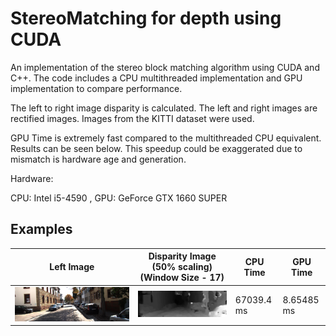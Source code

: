 # StereoMatching for depth using CUDA

An implementation of the stereo block matching algorithm using CUDA and C++.
The code includes a CPU multithreaded implementation and GPU implementation to compare performance.

The left to right image disparity is calculated. The left and right images are rectified images.
Images from the KITTI dataset were used.

GPU Time is extremely fast compared to the multithreaded CPU equivalent. Results can be seen below.
This speedup could be exaggerated due to mismatch is hardware age and generation.

Hardware:

CPU: Intel i5-4590
, GPU: GeForce GTX 1660 SUPER

## Examples
| Left Image | Disparity Image (50% scaling) (Window Size - 17) | CPU Time | GPU Time |
| ------------- | ------------- | ------------- | ------------- |
| ![kitti_1L](StereoMatching/images/kitti_1L.jpg)  | ![kitti_1_17](StereoMatching/images/kitti_1_17.png)  | 67039.4 ms | 8.65485 ms |
